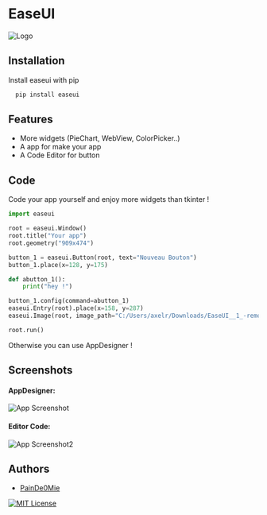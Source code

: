 
# EaseUI

![Logo](https://i.imgur.com/2eEdAkC.png)

## Installation

Install easeui with pip

```bash
  pip install easeui
```
## Features

- More widgets (PieChart, WebView, ColorPicker..)
- A app for make your app
- A Code Editor for button

## Code

Code your app yourself and enjoy more widgets than tkinter !

```python
import easeui

root = easeui.Window()
root.title("Your app")
root.geometry("909x474")

button_1 = easeui.Button(root, text="Nouveau Bouton")
button_1.place(x=128, y=175)

def abutton_1():
    print("hey !")

button_1.config(command=abutton_1)
easeui.Entry(root).place(x=158, y=287)
easeui.Image(root, image_path="C:/Users/axelr/Downloads/EaseUI__1_-removebg-preview.png").place(x=456, y=24)

root.run()
```

Otherwise you can use AppDesigner !

## Screenshots

#### AppDesigner:

![App Screenshot](https://i.imgur.com/Um9APRH.png)

#### Editor Code:

![App Screenshot2](https://i.imgur.com/ZjV4owx.png)

## Authors

- [PainDe0Mie](https://www.github.com/PainDe0Mie)
           
[![MIT License](https://img.shields.io/badge/License-MIT-green.svg)](https://choosealicense.com/licenses/mit/)
